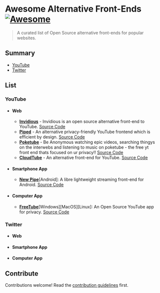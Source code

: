 # Awesome Alternative Front-Ends [![Awesome](https://awesome.re/badge.svg)](https://awesome.re)

> A curated list of Open Source alternative front-ends for popular websites.

## Summary
- [YouTube](#youtube)
- [Twitter](#twitter)

## List

### YouTube

- #### Web

  - [**Invidious**](https://invidious.io/) - Invidious is an open source alternative front-end to YouTube. [Source Code](https://github.com/iv-org/invidious)
  - [**Piped**](https://piped.video) - An alternative privacy-friendly YouTube frontend which is efficient by design. [Source Code](https://github.com/TeamPiped/Piped)
  - [**Poketube**](https://poketube.fun) - Be Anonymous watching epic videos, searching thingys on the interwebs and listening to music on poketube - the free yt front end thats focused on ur privacy!! [Source Code](https://codeberg.org/Ashley/poketube/)
  - [**CloudTube**](https://tube.cadence.moe) - An alternative front-end for YouTube. [Source Code](https://sr.ht/~cadence/tube/)

- #### Smartphone App

  - [**New Pipe**](https://newpipe.net/)[Android]: A libre lightweight streaming front-end for Android. [Source Code](https://github.com/TeamNewPipe/NewPipe)

- #### Computer App

  - [**FreeTube**](https://freetubeapp.io/)[Windows][MacOS][Linux]: An Open Source YouTube app for privacy. [Source Code](https://github.com/FreeTubeApp/FreeTube)

### Twitter

- #### Web
- #### Smartphone App
- #### Computer App

## Contribute

Contributions welcome! Read the [contribution guidelines](contributing.md) first.
